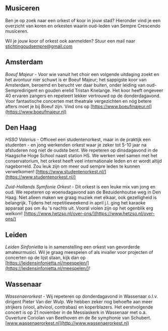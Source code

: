 ## Musiceren

Ben je op zoek naar een orkest of koor in jouw stad? Hieronder vind je een overzicht van koren en orkesten waarin oud-leden van Sempre Crescendo musiceren.

Wil je jouw koor of orkest ook aanmelden? Stuur een mail naar [stichtingoudsempre@gmail.com](mailto:stichtingoudsempre@gmail.com)

## Amsterdam

*Boeuf Majeur* - Voor wie vanuit het choir een volgende uitdaging zoekt en het avontuur nier schuwt is er Boeuf Majeur; het sappigste koor van Amsterdam, beroemd en berucht ver daar buiten, onder leiding van oud-Sempredirigent en gouden erelid Tristan Knelange. Het koor heeft ongeveer 40 ervaren zangers en repeteert lekker vertrouwd op de donderdagavond. Voor fantastische concerten met theatrale vergezichten en nóg betere afters moet je bij Boeuf zijn. Vind ons op [https://www.boeufmajeur.nl](https://www.boeufmajeur.nl)

## Den Haag

*HSSO Valerius* - Officeel een studentenorkest, maar in de praktijk een studenten - en jong werkenden orkest waar je zeker tot 5-10 jaar na afstuderen nog niet de oudste bent. We repeteren op dinsdagavond in de Haagsche Hoge School naast station HS. We werken veel samen met het conservatorium, het orkest heeft veel internationale leden en er wordt altijd nageborreld. Zou leuk zijn om meer oud sempre leden te kunnen verwelkomen! [https://www.studentenorkest.nl/](https://www.studentenorkest.nl/)

*Zuid-Hollands Symfonie Orkest* - Dit orkest is een leuke mix van jong en oud. We repeteren op woensdagavond aan de Bezuidenhoutse weg in Den Haag. Niet alleen maken we graag muziek met elkaar, ook gezelligheid is belangrijk. Tijdens het repetitieweekend in april j.l. ging het karaoke apparaat pas om 4u 's nachts uit. Vooral violen zijn op het ogenblik erg welkom! [https://www.hetzso.nl/over-ons/](https://www.hetzso.nl/over-ons/)

## Leiden

*Leiden Sinfonietta* is in samenstelling een orkest van gevorderde amateurmusici. Wil je graag meespelen of als invaller voor projecten of concerten op de lijst staan, kijk dan op [https://leidensinfonietta.nl/meespelen/](https://leidensinfonietta.nl/meespelen/)!

## Wassenaar

*Wassenaerorkest* - Wij repeteren op donderdagavond in Wassenaar o.l.v. dirigent Pieter Van der Wulp. We hebben zeker nog behoefte aan meer strijkers (viool, altviool, contrabas) en koperblazers. Het eerstvolgende concert is op 21 november in de Messiaskerk in Wassenaar met o.a. Ouverture Coriolan van Beethoven en de 8e symphonie van Schubert. [www.wassenaerorkest.nl](http://www.wassenaerorkest.nl)
